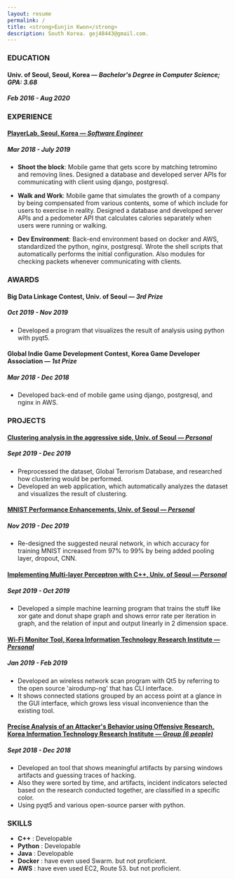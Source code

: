 ```yaml
---
layout: resume
permalink: /
title: <strong>Eunjin Kwon</strong>
description: South Korea. gej48443@gmail.com.
---
```


### EDUCATION

#### **Univ. of Seoul**, Seoul, Korea — _Bachelor's Degree in Computer Science; GPA: 3.68_

##### Feb 2016 - Aug 2020

### EXPERIENCE

#### [**PlayerLab**, Seoul, Korea — _Software Engineer_](https://www.playerlab.co.kr/?lang=en)

##### Mar 2018 - July 2019

- **Shoot the block**: Mobile game that gets score by matching tetromino and removing lines. Designed a database and developed server APIs for communicating with client using django, postgresql.

- **Walk and Work**: Mobile game that simulates the growth of a company by being compensated from various contents, some of which include for users to exercise in reality. Designed a database and developed server APIs and a pedometer API that calculates calories separately when users were running or walking.

- **Dev Environment**: Back-end environment based on docker and AWS, standardized the python, nginx, postgresql. Wrote the shell scripts that automatically performs the initial configuration. Also modules for checking packets whenever communicating with clients.

### AWARDS

#### **Big Data Linkage Contest**, Univ. of Seoul — _3rd Prize_

##### Oct 2019 - Nov 2019

- Developed a program that visualizes the result of analysis using python with pyqt5.

#### **Global Indie Game Development Contest**, Korea Game Developer Association — _1st Prize_

##### Mar 2018 - Dec 2018

- Developed back-end of mobile game using django, postgresql, and nginx in AWS.

### PROJECTS

#### [**Clustering analysis in the aggressive side**, Univ. of Seoul — _Personal_](https://github.com/ke2ek/CourseProjects/tree/master/2019-2nd-Term-EngineForGTD)

##### Sept 2019 - Dec 2019

- Preprocessed the dataset, Global Terrorism Database, and researched how clustering would be performed.
- Developed an web application, which automatically analyzes the dataset and visualizes the result of clustering.

#### [**MNIST Performance Enhancements**, Univ. of Seoul — _Personal_](https://github.com/ke2ek/CourseProjects/tree/master/2019-2nd-Term-basicAI/04)

##### Nov 2019 - Dec 2019

- Re-designed the suggested neural network, in which accuracy for training MNIST increased from 97% to 99% by being added pooling layer, dropout, CNN.

#### [**Implementing Multi-layer Perceptron with C++**, Univ. of Seoul — _Personal_](https://github.com/ke2ek/CourseProjects/tree/master/2019-2nd-Term-basicAI/03)

##### Sept 2019 - Oct 2019

- Developed a simple machine learning program that trains the stuff like xor gate and donut shape graph and shows error rate per iteration in graph, and the relation of input and output linearly in 2 dimension space.

#### [**Wi-Fi Monitor Tool**, Korea Information Technology Research Institute — _Personal_](https://github.com/ke2ek/BoB-7th/tree/master/stage-3/my_airodump)

##### Jan 2019 - Feb 2019

- Developed an wireless network scan program with Qt5 by referring to the open source 'airodump-ng' that has CLI interface.
- It shows connected stations grouped by an access point at a glance in the GUI interface, which grows less visual inconvenience than the existing tool.

#### [**Precise Analysis of an Attacker's Behavior using Offensive Research**, Korea Information Technology Research Institute — _Group (6 people)_](https://github.com/ke2ek/BoB-7th/tree/master/stage-2/MonkeySpanner)

##### Sept 2018 - Dec 2018

- Developed an tool that shows meaningful artifacts by parsing windows artifacts and guessing traces of hacking.
- Also they were sorted by time, and artifacts, incident indicators selected based on the research conducted together, are classified in a specific color.
- Using pyqt5 and various open-source parser with python.


### SKILLS

- **C++** : Developable
- **Python** : Developable
- **Java** : Developable
- **Docker** : have even used Swarm. but not proficient.
- **AWS** : have even used EC2, Route 53. but not proficient.
